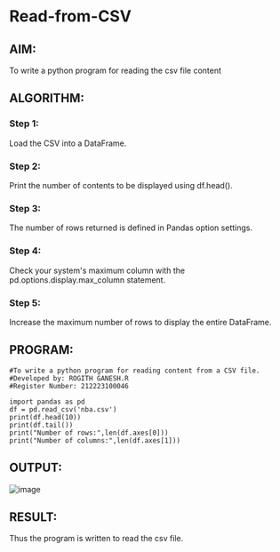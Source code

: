 # Read-from-CSV

## AIM:
To write a python program for reading the csv file content

## ALGORITHM:
### Step 1:
Load the CSV into a DataFrame.
### Step 2:
Print the number of contents to be displayed using df.head().
### Step 3:
The number of rows returned is defined in Pandas option settings.
### Step 4:
Check your system's maximum column with the pd.options.display.max_column statement.
### Step 5:
Increase the maximum number of rows to display the entire DataFrame.

## PROGRAM:
```
#To write a python program for reading content from a CSV file.
#Developed by: ROGITH GANESH.R
#Register Number: 212223100046

import pandas as pd
df = pd.read_csv('nba.csv')
print(df.head(10))
print(df.tail())
print("Number of rows:",len(df.axes[0]))
print("Number of columns:",len(df.axes[1]))
```
## OUTPUT:
![image](https://github.com/Kavin1311/Read-from-CSV/assets/145695724/87a58301-5c57-444d-9b2d-0694a26464ba)

## RESULT:
Thus the program is written to read the csv file.
